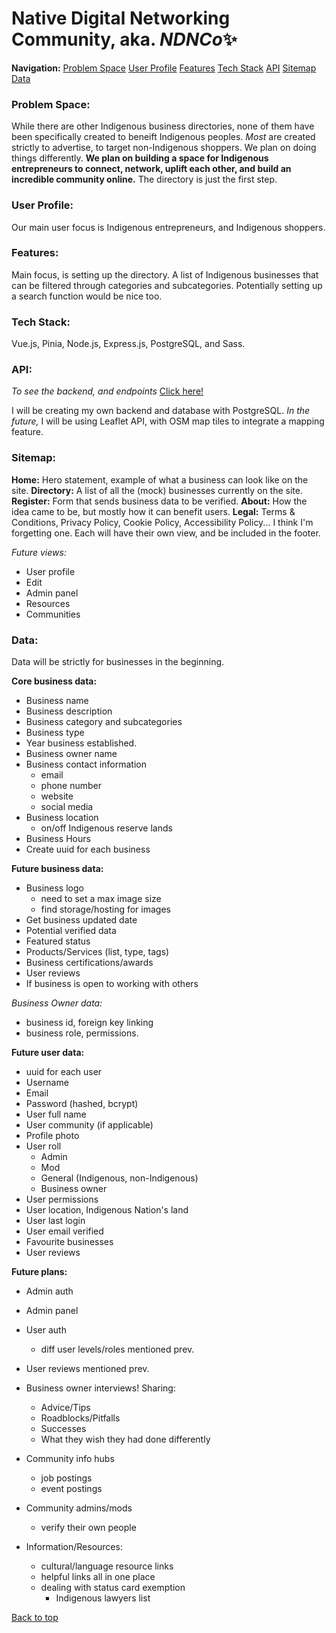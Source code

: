 # Native Digital Networking Community, aka. *NDNCo*✨

**Navigation:**
[Problem Space](#problem-space)
[User Profile](#user-profile)
[Features](#features)
[Tech Stack](#tech-stack)
[API](#api)
[Sitemap](#sitemap)
[Data](#data)

### Problem Space:

While there are other Indigenous business directories, none of them have been specifically created to beneift Indigenous peoples. _Most_ are created strictly to advertise, to target non-Indigenous shoppers. We plan on doing things differently. **We plan on building a space for Indigenous entrepreneurs to connect, network, uplift each other, and build an incredible community online.** The directory is just the first step.

### User Profile:

Our main user focus is Indigenous entrepreneurs, and Indigenous shoppers.

### Features:

Main focus, is setting up the directory. A list of Indigenous businesses that can be filtered through categories and subcategories. Potentially setting up a search function would be nice too.

### Tech Stack:

Vue.js, Pinia, Node.js, Express.js, PostgreSQL, and Sass.

### API:

_To see the backend, and endpoints_ [Click here!](https://github.com/kalwilson/kal-wilson-capstone-api.git)

I will be creating my own backend and database with PostgreSQL. _In the future,_ I will be using Leaflet API, with OSM map tiles to integrate a mapping feature.

### Sitemap:

**Home:** Hero statement, example of what a business can look like on the site.
**Directory:** A list of all the (mock) businesses currently on the site.
**Register:** Form that sends business data to be verified.
**About:** How the idea came to be, but mostly how it can benefit users.
**Legal:** Terms & Conditions, Privacy Policy, Cookie Policy, Accessibility Policy... I think I'm forgetting one. Each will have their own view, and be included in the footer.

_Future views:_

- User profile
- Edit
- Admin panel
- Resources
- Communities

### Data:

Data will be strictly for businesses in the beginning.

**Core business data:**

- Business name
- Business description
- Business category and subcategories
- Business type
- Year business established.
- Business owner name
- Business contact information
  - email
  - phone number
  - website
  - social media
- Business location
  - on/off Indigenous reserve lands
- Business Hours
- Create uuid for each business

**Future business data:**

- Business logo
  - need to set a max image size
  - find storage/hosting for images
- Get business updated date
- Potential verified data
- Featured status
- Products/Services (list, type, tags)
- Business certifications/awards
- User reviews
- If business is open to working with others

_Business Owner data:_

- business id, foreign key linking
- business role, permissions.

**Future user data:**

- uuid for each user
- Username
- Email
- Password (hashed, bcrypt)
- User full name
- User community (if applicable)
- Profile photo
- User roll
  - Admin
  - Mod
  - General (Indigenous, non-Indigenous)
  - Business owner
- User permissions
- User location, Indigenous Nation's land
- User last login
- User email verified
- Favourite businesses
- User reviews

**Future plans:**

- Admin auth
- Admin panel

- User auth
  - diff user levels/roles mentioned prev.
- User reviews mentioned prev.
- Business owner interviews! Sharing:
  - Advice/Tips
  - Roadblocks/Pitfalls
  - Successes
  - What they wish they had done differently
- Community info hubs
  - job postings
  - event postings
- Community admins/mods
  - verify their own people
- Information/Resources:
  - cultural/language resource links
  - helpful links all in one place
  - dealing with status card exemption
    - Indigenous lawyers list

[Back to top](#native-digital-networking-community-aka-ndnco)

